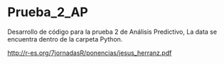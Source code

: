 # Prueba_2_AP
Desarrollo de código para la prueba 2 de Análisis Predictivo,
La data se encuentra dentro de la carpeta Python.

http://r-es.org/7jornadasR/ponencias/jesus_herranz.pdf
